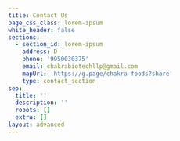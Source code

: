 ```yaml
---
title: Contact Us
page_css_class: lorem-ipsum
white_header: false
sections:
  - section_id: lorem-ipsum
    address: D
    phone: '9950030375'
    email: chakrabiotechllp@gmail.com
    mapUrl: 'https://g.page/chakra-foods?share'
    type: contact_section
seo:
  title: ''
  description: ''
  robots: []
  extra: []
layout: advanced
---
```

